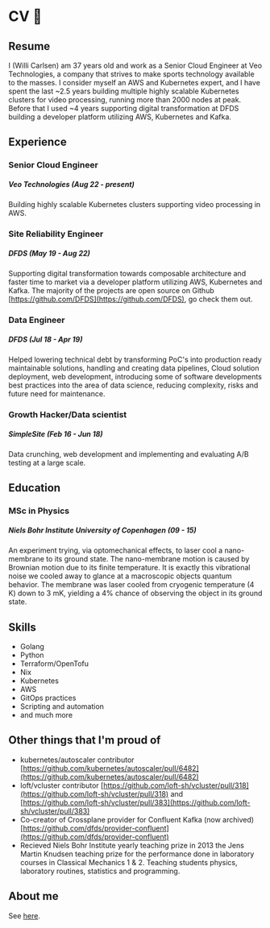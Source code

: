 # CV :scroll:

## Resume

I (Willi Carlsen) am 37 years old and work as a Senior Cloud Engineer at Veo Technologies, a company that strives to make sports technology available to the masses. I consider myself an AWS and Kubernetes expert, and I have spent the last ~2.5 years building multiple highly scalable Kubernetes clusters for video processing, running more than 2000 nodes at peak. Before that I used ~4 years supporting digital transformation at DFDS building a developer platform utilizing AWS, Kubernetes and Kafka.

## Experience

### Senior Cloud Engineer

##### Veo Technologies (Aug 22 - present)

Building highly scalable Kubernetes clusters supporting video processing in AWS.

### Site Reliability Engineer

##### DFDS (May 19 - Aug 22)

Supporting digital transformation towards composable architecture and faster time to market via a developer platform utilizing AWS, Kubernetes and Kafka. The majority of the projects are open source on Github [https://github.com/DFDS](https://github.com/DFDS), go check them out.

### Data Engineer

##### DFDS (Jul 18 - Apr 19)

Helped lowering technical debt by transforming PoC's into production ready maintainable solutions, handling and creating data pipelines, Cloud solution deployment, web development, introducing some of software developments best practices into the area of data science, reducing complexity, risks and future need for maintenance.

### Growth Hacker/Data scientist

##### SimpleSite (Feb 16 - Jun 18)

Data crunching, web development and implementing and evaluating A/B testing at a large scale.

## Education

### MSc in Physics

##### Niels Bohr Institute University of Copenhagen (09 - 15)

An experiment trying, via optomechanical effects, to laser cool a nano-membrane to its ground state. The nano-membrane motion is caused by Brownian motion due to its finite temperature. It is exactly this vibrational noise we cooled away to glance at a macroscopic objects quantum behavior. The membrane was laser cooled from cryogenic temperature (4 K) down to 3 mK, yielding a 4% chance of observing the object in its ground state.

## Skills

* Golang
* Python
* Terraform/OpenTofu
* Nix
* Kubernetes
* AWS
* GitOps practices
* Scripting and automation
* and much more

## Other things that I'm proud of

* kubernetes/autoscaler contributor [https://github.com/kubernetes/autoscaler/pull/6482](https://github.com/kubernetes/autoscaler/pull/6482)
* loft/vcluster contributor [https://github.com/loft-sh/vcluster/pull/318](https://github.com/loft-sh/vcluster/pull/318) and [https://github.com/loft-sh/vcluster/pull/383](https://github.com/loft-sh/vcluster/pull/383)
* Co-creator of Crossplane provider for Confluent Kafka (now archived) [https://github.com/dfds/provider-confluent](https://github.com/dfds/provider-confluent)
* Recieved Niels Bohr Institute yearly teaching prize in 2013 the Jens Martin Knudsen teaching prize for the performance done in laboratory courses in Classical Mechanics 1 & 2. Teaching students physics, laboratory routines, statistics and programming.

## About me

See [here](about.md).
